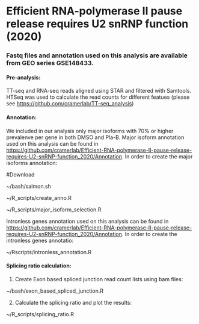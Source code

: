# Efficient RNA-polymerase II pause release requires U2 snRNP function (2020)

### Fastq files and annotation used on this analysis are available from GEO series GSE148433.

#### Pre-analysis:   
TT-seq and RNA-seq reads aligned using STAR and filtered with Samtools. HTSeq  was used to calculate the read counts for different featues (please see https://github.com/cramerlab/TT-seq_analysis)


#### Annotation:
We included in our analysis only major isoforms with 70% or higher prevalenve per gene in both DMSO and Pla-B.
Major isoform annotation used on this analysis can be found in https://github.com/cramerlab/Efficient-RNA-polymerase-II-pause-release-requires-U2-snRNP-function_2020/Annotation. 
In order to create the major isoforms annotation:

#Download 

~/bash/salmon.sh

~/R_scripts/create_anno.R

~/R_scripts/major_isoform_selection.R


Intronless genes annotation used on this analysis can be found in https://github.com/cramerlab/Efficient-RNA-polymerase-II-pause-release-requires-U2-snRNP-function_2020/Annotation. 
In order to create the intronless genes annotatio:

~/Rscripts/intronless_annotation.R

#### Splicing ratio calculation:
1) Create Exon based spliced junction read count lists using bam files:

~/bash/exon_based_spliced_junction.R

2) Calculate the splicing ratio and plot the results:

~/R_scripts/splicing_ratio.R

